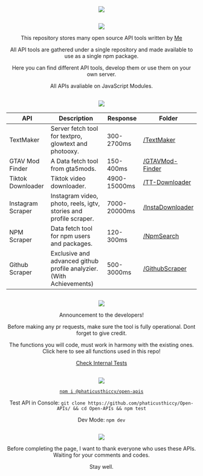<div align="center">
<img src="https://i.imgur.com/nOQj0OF.gif"/>
 
##

<img src="https://i.imgur.com/1lc3dZk.gif"/>
    
This repository stores many open source API tools written by [Me](https://github.com/phaticusthiccy)

All API tools are gathered under a single repository and made available to use as a single npm package.

Here you can find different API tools, develop them or use them on your own server.

All APIs avaliable on JavaScript Modules. 

## 

<img src="https://i.imgur.com/kemSoMd.gif"/>
    
API | Description | Response | Folder
|---|---|---|---|
TextMaker|Server fetch tool for textpro, glowtext and photooxy.| 300-2700ms |[/TextMaker](https://github.com/phaticusthiccy/Open-APIs/tree/main/TextMaker)|
GTAV Mod Finder| A Data fetch tool from gta5mods.| 150-400ms |[/GTAVMod-Finder](https://github.com/phaticusthiccy/Open-APIs/tree/main/GTAVMod-Finder)|
Tiktok Downloader| Tiktok video downloader.| 4900-15000ms |[/TT-Downloader](https://github.com/phaticusthiccy/Open-APIs/tree/main/TT-Downloader)|
Instagram Scraper | Instagram video, photo, reels, igtv, stories and profile scraper.| 7000-20000ms |[/InstaDownloader](https://github.com/phaticusthiccy/Open-APIs/tree/main/InstaDownloader)|
NPM Scraper | Data fetch tool for npm users and packages.| 120-300ms | [/NpmSearch](https://github.com/phaticusthiccy/Open-APIs/tree/main/NpmSearch)|
Github Scraper | Exclusive and advanced github profile analyzier. (With Achievements) | 500-3000ms | [/GithubScraper](https://github.com/phaticusthiccy/Open-APIs/tree/main/GithubScraper)|


## 
    
<img src="https://i.imgur.com/vElz17b.gif"/>
    
Announcement to the developers!


Before making any pr requests, make sure the tool is fully operational. Dont forget to give credit.
 
The functions you will code, must work in harmony with the existing ones. Click here to see all functions used in this repo!

[Check Internal Tests](https://github.com/phaticusthiccy/Open-APIs/tree/main/one-line-test)
##

<img src="https://i.imgur.com/pEGHVXx.gif"/>

[`npm i @phaticusthiccy/open-apis`](https://www.npmjs.com/package/@phaticusthiccy/open-apis)

Test API in Console: `git clone https://github.com/phaticusthiccy/Open-APIs/ && cd Open-APIs && npm test`

Dev Mode: `npm dev`

## 

<img src="https://i.imgur.com/k9exXed.gif"/>
    
Before completing the page, I want to thank everyone who uses these APIs.
Waiting for your comments and codes.

Stay well.
